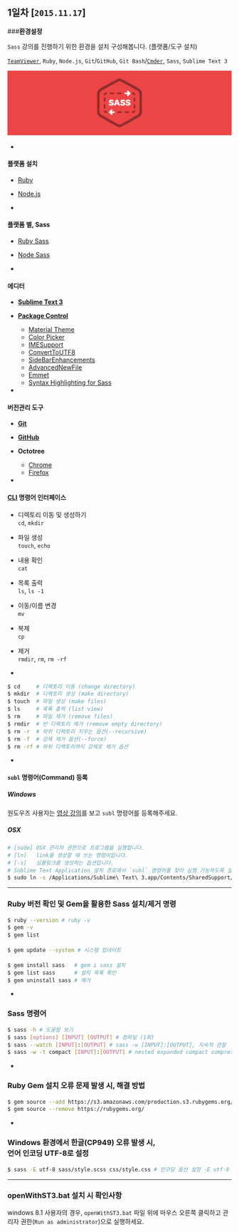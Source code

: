 ## 1일차 [`2015.11.17`]

###__환경설정__

`Sass` 강의를 진행하기 위한 환경을 설치 구성해봅니다. (플랫폼/도구 설치)

[`TeamViewer`](http://www.teamviewer.com/ko/), `Ruby`, `Node.js`, `Git`/`GitHub`, `Git Bash`/[`Cmder`](http://cmder.net/), `Sass`, `Sublime Text 3`

![Sass](../../../IMAGES/Sass.png)

-

#### __플랫폼 설치__

- [Ruby](https://www.ruby-lang.org/ko/)
- [Node.js](https://nodejs.org/)

-

#### 플랫폼 별, Sass

- [Ruby Sass](http://sass-lang.com/)
- [Node Sass](https://github.com/sass/node-sass)

-

#### 에디터

- [**Sublime Text 3**](http://www.sublimetext.com/3)
- [**Package Control**](https://packagecontrol.io/)
	- [Material Theme](https://packagecontrol.io/packages/Material%20Theme)
	- [Color Picker](https://packagecontrol.io/packages/ColorPicker)
	- [IMESupport](https://packagecontrol.io/packages/IMESupport)
	- [ConvertToUTF8](https://packagecontrol.io/packages/ConvertToUTF8)
	- [SideBarEnhancements](https://packagecontrol.io/packages/SideBarEnhancements)
	- [AdvancedNewFile](https://packagecontrol.io/packages/AdvancedNewFile)
	- [Emmet](https://packagecontrol.io/packages/Emmet)
	- [Syntax Highlighting for Sass](https://packagecontrol.io/packages/Syntax%20Highlighting%20for%20Sass)

-

#### 버전관리 도구

- __[Git](http://git-scm.com/)__
- __[GitHub](https://github.com/)__
- __Octotree__
  - [Chrome](https://chrome.google.com/webstore/detail/octotree/bkhaagjahfmjljalopjnoealnfndnagc)
  - [Firefox](https://addons.mozilla.org/ko/firefox/addon/octotree/)

-

#### [CLI](http://ko.wikipedia.org/wiki/%EB%AA%85%EB%A0%B9_%EC%A4%84_%EC%9D%B8%ED%84%B0%ED%8E%98%EC%9D%B4%EC%8A%A4 "Command Line Interface") 명령어 인터페이스

- 디렉토리 이동 및 생성하기<br>
`cd`, `mkdir`

- 파일 생성<br>
`touch`, `echo`

- 내용 확인<br>
`cat`

- 목록 출력<br>
`ls`, `ls -1`

- 이동/이름 변경<br>
`mv`

- 복제<br>
`cp`

- 제거<br>
`rmdir`, `rm`, `rm -rf`

-

```sh
$ cd     # 디렉토리 이동 (change directory)
$ mkdir  # 디렉토리 생성 (make directory)
$ touch  # 파일 생성 (make files)
$ ls     # 목록 출력 (list view)
$ rm     # 파일 제거 (remove files)
$ rmdir  # 빈 디렉토리 제거 (remove empty directory)
$ rm -r  # 하위 디렉토리 지우는 옵션(--recursive)
$ rm -f  # 강제 제거 옵션(--force)
$ rm -rf # 하위 디렉토리까지 강제로 제거 옵션
```

-

#### `subl` 명령어(Command) 등록

##### Windows

원도우즈 사용자는 [영상 강의](http://yamoo9.net/subl-sublime-text-2-open-command-line-on-windows/)를 보고 `subl` 명령어를 등록해주세요.


##### OSX

```sh
# [sudo] OSX 관리자 권한으로 프로그램을 실행합니다.
# [ln]   link를 생성할 때 쓰는 명령어입니다.
# [-s]   심볼링크를 생성하는 옵션입니다.
# Sublime Text Application 설치 경로에서 `subl` 명령어를 찾아 실행 가능하도록 설정합니다.
$ sudo ln -s /Applications/Sublime\ Text\ 3.app/Contents/SharedSupport/bin/subl /usr/local/bin/subl
```

---

### Ruby 버전 확인 및 Gem을 활용한 Sass 설치/제거 명령

```sh
$ ruby --version # ruby -v
$ gem -v
$ gem list

$ gem update --system # 시스템 업데이트

$ gem install sass   # gem i sass 설치
$ gem list sass      # 설치 목록 확인
$ gem uninstall sass # 제거
```

-

### Sass 명령어

```sh
$ sass -h # 도움말 보기
$ sass [options] [INPUT] [OUTPUT] # 컴파일 (1회)
$ sass --watch [INPUT]:[OUTPUT] # sass -w [INPUT]:[OUTPUT], 지속적 관찰
$ sass -w -t compact [INPUT]:[OUTPUT] # nested expanded compact compressed
```

-

### Ruby Gem 설치 오류 문제 발생 시, 해결 방법

```sh
$ gem source --add https://s3.amazonaws.com/production.s3.rubygems.org/
$ gem source --remove https://rubygems.org/
```

-

### Windows 환경에서 한글(CP949) 오류 발생 시,<br>언어 인코딩 UTF-8로 설정
```sh
$ sass -E utf-8 sass/style.scss css/style.css # 인코딩 옵션 설정 -E utf-8
```

---

### openWithST3.bat 설치 시 확인사항
windows 8.1 사용자의 경우, `openWithST3.bat` 파일 위에 마우스 오른쪽 클릭하고 관리자 권한(`Run as administrator`)으로 실행하세요.